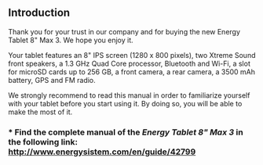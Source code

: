 
## Introduction

Thank you for your trust in our company and for buying the new Energy Tablet 8" Max 3. We hope you enjoy it.

Your tablet features an 8" IPS screen (1280 x 800 pixels), two Xtreme Sound front speakers, a 1.3 GHz Quad Core processor, Bluetooth and Wi-Fi, a slot for microSD cards up to 256 GB, a front camera, a rear camera, a 3500 mAh battery, GPS and FM radio.

We strongly recommend to read this manual in order to familiarize yourself with your tablet before you start using it. By doing so, you will be able to make the most of it.

### <unique> * Find the complete manual of the *Energy Tablet 8" Max 3* in the following link: http://www.energysistem.com/en/guide/42799</unique>


